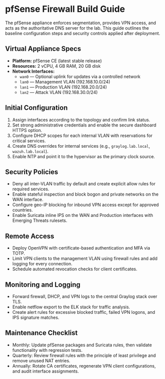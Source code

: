 # pfSense Firewall Build Guide

The pfSense appliance enforces segmentation, provides VPN access, and acts as the authoritative DNS server for the lab. This guide outlines the baseline configuration steps and security controls applied after deployment.

## Virtual Appliance Specs

- **Platform:** pfSense CE (latest stable release)
- **Resources:** 2 vCPU, 4 GB RAM, 20 GB disk
- **Network Interfaces:**
  - `wan0` — Optional uplink for updates via a controlled network
  - `lan0` — Management VLAN (192.168.10.0/24)
  - `lan1` — Production VLAN (192.168.20.0/24)
  - `lan2` — Attack VLAN (192.168.30.0/24)

## Initial Configuration

1. Assign interfaces according to the topology and confirm link status.
2. Set strong administrative credentials and enable the secure dashboard HTTPS option.
3. Configure DHCP scopes for each internal VLAN with reservations for critical services.
4. Create DNS overrides for internal services (e.g., `graylog.lab.local`, `wazuh.lab.local`).
5. Enable NTP and point it to the hypervisor as the primary clock source.

## Security Policies

- Deny all inter-VLAN traffic by default and create explicit allow rules for required services.
- Enable stateful inspection and block bogon and private networks on the WAN interface.
- Configure geo-IP blocking for inbound VPN access except for approved countries.
- Enable Suricata inline IPS on the WAN and Production interfaces with Emerging Threats rulesets.

## Remote Access

- Deploy OpenVPN with certificate-based authentication and MFA via TOTP.
- Limit VPN clients to the management VLAN using firewall rules and add logging for every connection.
- Schedule automated revocation checks for client certificates.

## Monitoring and Logging

- Forward firewall, DHCP, and VPN logs to the central Graylog stack over TLS.
- Enable netflow export to the ELK stack for traffic analysis.
- Create alert rules for excessive blocked traffic, failed VPN logons, and IPS signature matches.

## Maintenance Checklist

- Monthly: Update pfSense packages and Suricata rules, then validate functionality with regression tests.
- Quarterly: Review firewall rules with the principle of least privilege and remove unused NAT entries.
- Annually: Rotate CA certificates, regenerate VPN client configurations, and audit interface assignments.
